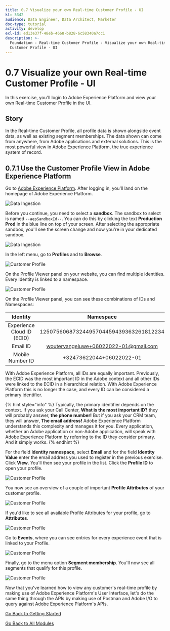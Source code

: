 ```yaml
---
title: 0.7 Visualize your own Real-time Customer Profile - UI
kt: 5342
audience: Data Engineer, Data Architect, Marketer
doc-type: tutorial
activity: develop
exl-id: ed13e37f-48eb-4668-b828-6c58340a7cc1
description: >-
  Foundation - Real-time Customer Profile - Visualize your own Real-time
  Customer Profile - UI
---
```


# 0.7 Visualize your own Real-time Customer Profile - UI

In this exercise, you'll login to Adobe Experience Platform and view your own Real-time Customer Profile in the UI.

## Story

In the Real-time Customer Profile, all profile data is shown alongside event data, as well as existing segment memberships. The data shown can come from anywhere, from Adobe applications and external solutions. This is the most powerful view in Adobe Experience Platform, the true experience system of record.

## 0.7.1 Use the Customer Profile View in Adobe Experience Platform

Go to [Adobe Experience Platform](https://experience.adobe.com/platform). After logging in, you'll land on the homepage of Adobe Experience Platform.

![Data Ingestion](../images/home.png)

Before you continue, you need to select a **sandbox**. The sandbox to select is named `--aepSandboxId--`. You can do this by clicking the text **Production Prod** in the blue line on top of your screen. After selecting the appropriate sandbox, you'll see the screen change and now you're in your dedicated sandbox.

![Data Ingestion](../images/sb1.png)

In the left menu, go to **Profiles** and to **Browse**.

![Customer Profile](../images/homemenu.png)

On the Profile Viewer panel on your website, you can find multiple identities. Every Identity is linked to a namespace.

![Customer Profile](../images/identities.png)

On the Profile Viewer panel, you can see these combinations of IDs and Namespaces:

|          Identity          |                Namespace               |
| :------------------------: | :------------------------------------: |
| Experience Cloud ID (ECID) | 12507560687324495704459439363261812234 |
|          Email ID          |  woutervangeluwe+06022022-01@gmail.com |
|      Mobile Number ID      |        +32473622044+06022022-01        |

With Adobe Experience Platform, all IDs are equally important. Previously, the ECID was the most important ID in the Adobe context and all other IDs were linked to the ECID in a hierarchical relation. With Adobe Experience Platform this is no longer the case, and every ID can be considered a primary identifier.

{% hint style="info" %}
Typically, the primary identifier depends on the context. If you ask your Call Center, **What is the most important ID?** they will probably answer, **the phone number!** But if you ask your CRM team, they will answer, **The email address!** Adobe Experience Platform understands this complexity and manages it for you. Every application, whether an Adobe application or non-Adobe application, will speak with Adobe Experience Platform by referring to the ID they consider primary. And it simply works.
{% endhint %}

For the field **Identity namespace**, select **Email** and for the field **Identity Value** enter the email address you used to register in the previous exercise. Click **View**. You'll then see your profile in the list. Click the **Profile ID** to open your profile.

![Customer Profile](../images/popupecid.png)

You now see an overview of a couple of important **Profile Attributes** of your customer profile.

![Customer Profile](../images/profile.png)

If you'd like to see all available Profile Attributes for your profile, go to **Attributes**.

![Customer Profile](../images/profilattr.png)

Go to **Events**, where you can see entries for every experience event that is linked to your Profile.

![Customer Profile](../images/profileee.png)

Finally, go to the menu option **Segment membership**. You'll now see all segments that qualify for this profile.

![Customer Profile](../images/profileseg.png)

Now that you've learned how to view any customer's real-time profile by making use of Adobe Experience Platform's User Interface, let's do the same thing through the APIs by making use of Postman and Adobe I/O to query against Adobe Experience Platform's APIs.

[Go Back to Getting Started](./)

[Go Back to All Modules](../)
